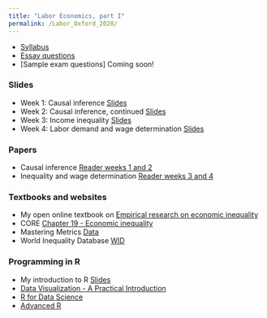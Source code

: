 ```yaml
---
title: "Labor Economics, part I"
permalink: /Labor_Oxford_2020/
---
```



* [Syllabus](/home/files/teaching/Labor_Oxford_2020/Syllabus_Labor_Oxford_2020.pdf)
* [Essay questions](/home/files/teaching/Labor_Oxford_2020/Essay-questions-Labor-Kasy.pdf)
* [Sample exam questions] Coming soon!

<!-- (/home/files/teaching/Labor_Oxford_2020/Labor_sample_exam_Kasy.pdf)   -->

### Slides
* Week 1: Causal inference
[Slides](/home/files/teaching/Labor_Oxford_2020/1-Causality-IV.pdf)
* Week 2: Causal inference, continued
[Slides](/home/files/teaching/Labor_Oxford_2020/2-Causality-CI-DID-RD.pdf)
* Week 3: Income inequality
[Slides](/home/files/teaching/Labor_Oxford_2020/3-Inequality-Descriptive.pdf)
* Week 4: Labor demand and wage determination
[Slides](/home/files/teaching/Labor_Oxford_2020/4-Labor-Demand.pdf)

### Papers

* Causal inference [Reader weeks 1 and 2](/home/files/teaching/MicroeconometricMethods/2140appliedreaderspring2018.zip)
* Inequality and wage determination [Reader weeks 3 and 4](/home/files/teaching/Labor_Oxford_2020/labor_reader_2020.zip)

### Textbooks and websites
* My open online textbook on [Empirical research on economic inequality](http://inequalityresearch.net/)
* CORE [Chapter 19 - Economic inequality](https://www.core-econ.org/the-economy/book/text/19.html)
* Mastering Metrics [Data](http://www.masteringmetrics.com/resources/)
* World Inequality Database [WID](https://wid.world/)

### Programming in R
* My introduction to R
[Slides](/home/files/teaching/TopicsEconometrics2019/IntroductiontoR-Slides.pdf)
* [Data Visualization - A Practical Introduction](http://socviz.co/)
* [R for Data Science](https://r4ds.had.co.nz/)
* [Advanced R](https://adv-r.hadley.nz/)
